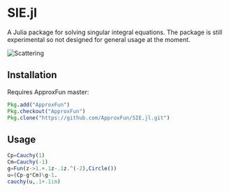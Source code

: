 SIE.jl
=================


A Julia package for solving singular integral equations.  The package is still experimental so not designed for general usage at the moment.

![Scattering](https://github.com/ApproxFun/SIE.jl/raw/master/images/scattering.gif)

## Installation

Requires ApproxFun master:

```julia
Pkg.add("ApproxFun")
Pkg.checkout("ApproxFun")
Pkg.clone("https://github.com/ApproxFun/SIE.jl.git")
```

## Usage

```julia
Cp=Cauchy(1)
Cm=Cauchy(-1)
g=Fun(z->1.+.1z-.1z.^(-2),Circle())
u=(Cp-g*Cm)\g-1.
cauchy(u,.1+.1im)
```
